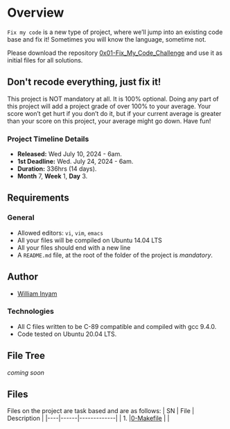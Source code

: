# Overview #

`Fix my code` is a new type of project, where we’ll jump into an existing code base and fix it! Sometimes you will know the language, sometime not.

Please download the repository [0x01-Fix_My_Code_Challenge](https://github.com/alx-tools/0x01-Fix_My_Code_Challenge) and use it as initial files for all solutions.

## Don't recode everything, just fix it! ##

This project is NOT mandatory at all. It is 100% optional. Doing any part of this project will add a project grade of over 100% to your average. Your score won’t get hurt if you don’t do it, but if your current average is greater than your score on this project, your average might go down. Have fun!


### Project Timeline Details ###
- **Released:** Wed July 10, 2024 - 6am.
- **1st Deadline:** Wed. July 24, 2024 - 6am.
- **Duration:** 336hrs (14 days).
- **Month** 7, **Week** 1, **Day** 3.

## Requirements
### General
- Allowed editors: `vi`, `vim`, `emacs`
- All your files will be compiled on Ubuntu 14.04 LTS
- All your files should end with a new line
- A `README.md` file, at the root of the folder of the project is *mandatory*.


## Author ##
- [William Inyam](https://github.com/thecypherzen/)


### Technologies ##
- All C files written to be C-89 compatible and compiled with gcc 9.4.0.
- Code tested on Ubuntu 20.04 LTS.

## File Tree ##
*coming soon*

## Files ##
Files on the project are task based and are as follows:
| SN | File | Description |
|----|------|-------------|
| 1. |[0-Makefile](https://github.com/thecypherzen/alx-low_level_programming/) | |